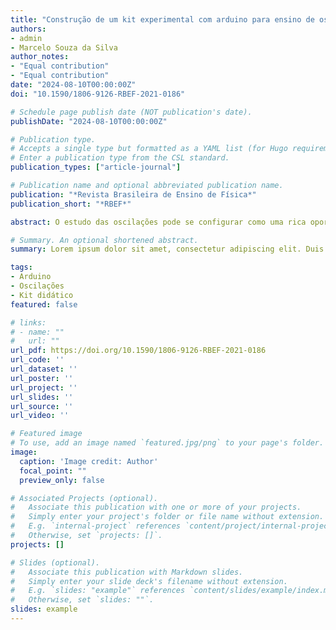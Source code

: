 ```yaml
---
title: "Construção de um kit experimental com arduino para ensino de oscilações em tempo real"
authors:
- admin
- Marcelo Souza da Silva 
author_notes:
- "Equal contribution"
- "Equal contribution"
date: "2024-08-10T00:00:00Z"
doi: "10.1590/1806-9126-RBEF-2021-0186"

# Schedule page publish date (NOT publication's date).
publishDate: "2024-08-10T00:00:00Z"

# Publication type.
# Accepts a single type but formatted as a YAML list (for Hugo requirements).
# Enter a publication type from the CSL standard.
publication_types: ["article-journal"]

# Publication name and optional abbreviated publication name.
publication: "*Revista Brasileira de Ensino de Física*"
publication_short: "*RBEF*"

abstract: O estudo das oscilações pode se configurar como uma rica oportunidade para o desenvolvimento de atividades experimentais. Entretanto, devido a uma série de dificuldades instrumentais, muitos professores optam por trabalhar apenas com um cronometro para obtenção da frequência média das oscilações. A aquisição dos dados de posição em função do tempo está disponível, em geral, para quem tem acesso a kits experimentais caros. Neste artigo propomos a construção e utilização de um kit experimental para estudo de oscilações utilizando arduino. Por meio de um sensor ultrassônico HC-SR04, pode-se construir gráficos de posição (velocidade e aceleração) em tempo real, permitindo a visualização do comportamento senoidal apresentado pela teoria, e possibilitando maior compreensão do fenômeno além da determinação de grandezas físicas envolvidas. O kit inclui um software desenvolvido em C+⁣+, denominado PMOscillator, responsável pela aquisição, processamento, plotagem em tempo real e análise dos dados.

# Summary. An optional shortened abstract.
summary: Lorem ipsum dolor sit amet, consectetur adipiscing elit. Duis posuere tellus ac convallis placerat. Proin tincidunt magna sed ex sollicitudin condimentum.

tags:
- Arduino
- Oscilações
- Kit didático
featured: false

# links:
# - name: ""
#   url: ""
url_pdf: https://doi.org/10.1590/1806-9126-RBEF-2021-0186
url_code: ''
url_dataset: ''
url_poster: ''
url_project: ''
url_slides: ''
url_source: ''
url_video: ''

# Featured image
# To use, add an image named `featured.jpg/png` to your page's folder. 
image:
  caption: 'Image credit: Author'
  focal_point: ""
  preview_only: false

# Associated Projects (optional).
#   Associate this publication with one or more of your projects.
#   Simply enter your project's folder or file name without extension.
#   E.g. `internal-project` references `content/project/internal-project/index.md`.
#   Otherwise, set `projects: []`.
projects: []

# Slides (optional).
#   Associate this publication with Markdown slides.
#   Simply enter your slide deck's filename without extension.
#   E.g. `slides: "example"` references `content/slides/example/index.md`.
#   Otherwise, set `slides: ""`.
slides: example
---
```


<!-- {{% callout note %}}
Click the *Cite* button above to demo the feature to enable visitors to import publication metadata into their reference management software.
{{% /callout %}}

{{% callout note %}}
Create your slides in Markdown - click the *Slides* button to check out the example.
{{% /callout %}}

Add the publication's **full text** or **supplementary notes** here. You can use rich formatting such as including [code, math, and images](https://docs.hugoblox.com/content/writing-markdown-latex/). -->
